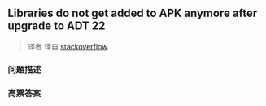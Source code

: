 ## Libraries do not get added to APK anymore after upgrade to ADT 22

> 译者 译自 [stackoverflow](http://stackoverflow.com/questions/16596969/libraries-do-not-get-added-to-apk-anymore-after-upgrade-to-adt-22) 

### 问题描述 

### 高票答案 


